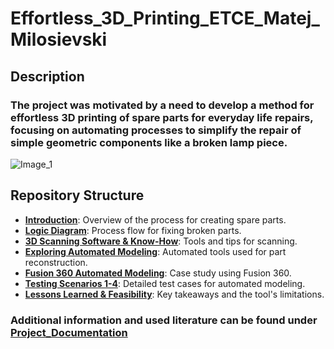 # Effortless_3D_Printing_ETCE_Matej_Milosievski

## Description
### The project was motivated by a need to develop a method for effortless 3D printing of spare parts for everyday life repairs, focusing on automating processes to simplify the repair of simple geometric components like a broken lamp piece.
![Image_1](https://github.com/user-attachments/assets/695149f7-981e-41f4-877d-364ab745e4c9)


## Repository Structure
- [**Introduction**](https://github.com/Matej-Milosievski/Effortless_3D_Printing_ETCE_Matej_Milosievski/blob/main/Introduction.md): Overview of the process for creating spare parts.
- [**Logic Diagram**](https://github.com/Matej-Milosievski/Effortless_3D_Printing_ETCE_Matej_Milosievski/blob/main/Logic_Diagram.md): Process flow for fixing broken parts.
- [**3D Scanning Software & Know-How**](https://github.com/Matej-Milosievski/Effortless_3D_Printing_ETCE_Matej_Milosievski/blob/main/3D_Scanning_%26_Know_How.md): Tools and tips for scanning.
- [**Exploring Automated Modeling**](https://github.com/Matej-Milosievski/Effortless_3D_Printing_ETCE_Matej_Milosievski/blob/main/Exploring_Automated_Modeling.md): Automated tools used for part reconstruction.
- [**Fusion 360 Automated Modeling**](https://github.com/Matej-Milosievski/Effortless_3D_Printing_ETCE_Matej_Milosievski/blob/main/Exploring_Automated_Modeling.md): Case study using Fusion 360.
- [**Testing Scenarios 1-4**](https://github.com/Matej-Milosievski/Effortless_3D_Printing_ETCE_Matej_Milosievski/blob/main/Testing_Scenarios_1-4.md): Detailed test cases for automated modeling.
- [**Lessons Learned & Feasibility**](https://github.com/Matej-Milosievski/Effortless_3D_Printing_ETCE_Matej_Milosievski/blob/main/Lessons_Learned_%26_Feasibility.md): Key takeaways and the tool's limitations.

### Additional information and used literature can be found under [**Project_Documentation**](https://github.com/Matej-Milosievski/Effortless_3D_Printing_ETCE_Matej_Milosievski/blob/main/Project_Documentation.md)
